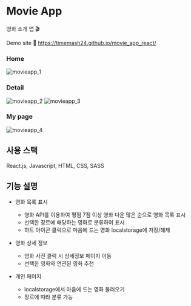 # Movie App 
영화 소개 앱 🎬

Demo site
🔗 https://timemash24.github.io/movie_app_react/

### Home
![movieapp_1](https://user-images.githubusercontent.com/56548122/192761781-11f0a35c-d083-492e-9c24-bf382e5f1260.PNG)

### Detail
![movieapp_2](https://user-images.githubusercontent.com/56548122/192761814-a4e93071-5d92-413a-8814-f2fc4d76fb34.PNG)
![movieapp_3](https://user-images.githubusercontent.com/56548122/192761831-9fbc18db-8eb7-4501-9198-926bcff1e0aa.PNG)

### My page
![movieapp_4](https://user-images.githubusercontent.com/56548122/192761845-0ae3b2c7-e8cd-4e70-b744-6ccabdb44c10.PNG)

## 사용 스택
React.js, Javascript, HTML, CSS, SASS

## 기능 설명
- 영화 목록 표시
  - 영화 API를 이용하여 평점 7점 이상 영화 다운 많은 순으로 영화 목록 표시
  - 선택한 장르에 해당하는 영화로 분류하여 표시
  - 하트 아이콘 클릭으로 마음에 드는 영화 localstorage에 저장/해제 
  
- 영화 상세 정보
  - 영화 사진 클릭 시 상세정보 페이지 이동
  - 선택한 영화와 연관된 영화 추천
 
- 개인 페이지
  - localstorage에서 마음에 드는 영화 불러오기
  - 장르에 따라 분류 가능
